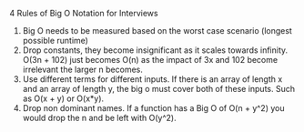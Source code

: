 4 Rules of Big O Notation for Interviews

1. Big O needs to be measured based on the worst case scenario (longest possible runtime)
2. Drop constants, they become insignificant as it scales towards infinity. O(3n + 102) just becomes O(n) as the impact of 3x and 102 become irrelevant the larger n becomes.
3. Use different terms for different inputs. If there is an array of length x and an array of length y, the big o must cover both of these inputs. Such as O(x + y) or O(x*y).
4. Drop non dominant names. If a function has a Big O of O(n + y^2) you would drop the n and be left with O(y^2).